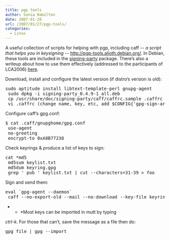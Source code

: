 ```yaml
---
title: pgp tools
author: Sonia Hamilton
date: 2007-01-28
url: /2007/01/27/pgp-tools/
categories:
  - Linux
---
```

A useful collection of scripts for helping with pgp, including caff -- *a script that helps you in keysigning* -- <http://pgp-tools.alioth.debian.org/>. In Debian, these tools are included in the [signing-party][1] package. There&#8217;s also a writeup about how to use them effectively (addressed to the participants of LCA2006) [here][2].

<!--more-->

Download, install and configure the latest version (if distro&#8217;s version is old):<!--more-->

<pre>sudo aptitude install libtext-template-perl gnupg-agent
 sudo dpkg -i signing-party_0.4.9-1_all.deb
 cp /usr/share/doc/signing-party/caff/caffrc.sample .caffrc
 vi .caffrc (change name, key, etc, add $CONFIG{'gpg-sign-args'} = "save";)</pre>

Configure caff&#8217;s gpg.conf:

<pre>$ cat .caff/gnupghome/gpg.conf
 use-agent
 no-greeting
 encrypt-to 0xA8B77238</pre>

Check keyrings & produce a list of keys to sign:

<pre>cat *md5
 md5sum keylist.txt
 md5dum keyring.gpg
 grep ' pub ' keylist.txt | cut --characters=31-39 &gt; foo</pre>

Sign and send them:

<pre>eval `gpg-agent --daemon`
 caff --no-export-old --mail --no-download --key-file keyring.gpg `cat foo`</pre>

* * *Most keys can be imported in mutt by typing 

*ctrl-k*. For those that can&#8217;t, save the message as a file then do:</p> 

<pre>gpg file | gpg --import</pre>

 [1]: http://packages.debian.org/signing-party
 [2]: http://www.wlug.org.nz/KeySigningScripts
